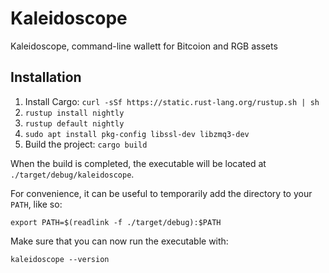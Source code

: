 # Kaleidoscope

Kaleidoscope, command-line wallett for Bitcoion and RGB assets

## Installation

1. Install Cargo: `curl -sSf https://static.rust-lang.org/rustup.sh | sh`
2. `rustup install nightly`
3. `rustup default nightly`
4. `sudo apt install pkg-config libssl-dev libzmq3-dev`
5. Build the project: `cargo build`

When the build is completed, the executable will be located at `./target/debug/kaleidoscope`.

For convenience, it can be useful to temporarily add the directory to your `PATH`, like so:

```
export PATH=$(readlink -f ./target/debug):$PATH
```

Make sure that you can now run the executable with:

```
kaleidoscope --version
```
